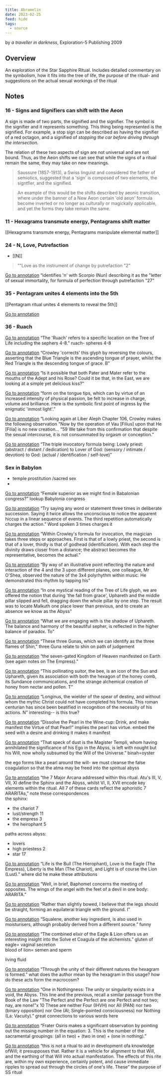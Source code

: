 ```yaml
---
title: Abramelin
date: 2023-02-25
feed: hide
tags:
  - source
---
```


by _a traveller in darkness_, Exploration-5 Publishing 2009

## Overview
An exploration of the Star Sapphire Ritual. Includes detailed commentary on the symbolism, how it fits into the tree of life, the purpose of the ritual- and suggestions on the actual sexual workings of the ritual
## Notes
### 16 - Signs and Signifiers can shift with the Aeon 
A sign is made of two parts, the signified and the signifier. The symbol is the signifier and it represents something. This thing being represented is the signified. For example, a stop sign can be described as having the signifier of a red octagon, and a signified of _stopping the car before driving through the intersection_.

The relation of these two aspects of sign are not universal and are not bound. Thus, as the Aeon shifts we can see that while the signs of a ritual remain the same, they may take on new meanings.

>Saussure (1857-1913), a Swiss linguist and considered the father of semiotics, suggested that a 'sign' is composed of two elements, the signtfier, and the signified.

>An example of this would be the shifts described by aeonic transition, where under the banner of a New Aeon certain 'old aeon' formula become inverted or no longer as culturally or magickally applicable, and yet the forms they take remain the same.


### 11 - Hexagrams transmute energy, Pentagrams shift matter
[[Hexagrams transmute energy, Pentagrams manipulate elemental matter]] 

### 24 - N, Love, Putrefaction
- [[N]]
> “"Love as the instrument of change by putrefaction "2”

[Go to annotation](zotero://open-pdf/library/items/3XXKCEXH?page=25&annotation=C8C5GRA6) “identifies 'n' with Scorpio (Nun) describing it as the "letter of sexual immortality, for formula of perfection through putrefaction "27”

### 35 - Pentagram unites 4 elements into the 5th

[[Pentagram ritual unites 4 elements to reveal the 5th]]
  
[Go to annotation](zotero://open-pdf/library/items/3XXKCEXH?page=36&annotation=QP97ZESX)

### 36 - Ruach

[Go to annotation](zotero://open-pdf/library/items/3XXKCEXH?page=37&annotation=T3M4SNG9) “The 'Ruach' refers to a specific location on the Tree of Life including the sephers 4-8.” ruach- spheres 4-8


[Go to annotation](zotero://open-pdf/library/items/3XXKCEXH?page=37&annotation=HWBRMX7I) “Crowley 'corrects' this glyph by reversing the colours, asserting that the Blue Triangle is the ascending tongue of prayer, whilst the Red Triangle is the descending tongue of grace. B”

[Go to annotation](zotero://open-pdf/library/items/3XXKCEXH?page=39&annotation=376DK5MV) “Is it possible that both Pater and Mater refer to the mouths of the Adept and his Rose? Could it be that, in the East, we are looking at a simple yet delicious kiss?”

[Go to annotation](zotero://open-pdf/library/items/3XXKCEXH?page=42&annotation=DLMWT8T9) “form on the tongue tips, which can by virtue of an increased intensity of physical passion, be felt to increase in charge, volume and brilliance. Here is the symbolic first point of ingress by the enigmatic 'inmost light'.”

[Go to annotation](zotero://open-pdf/library/items/3XXKCEXH?page=47&annotation=BG8WFKTX) “Looking again at Liber Aleph Chapter 106, Crowley makes the following observation "Now by the operation of Vau [Filius] upon that He [Filia] is no new creation... "59 We take from this confirmation that despite the sexual intercourse, it is not consummated by orgasm or conception.”

[Go to annotation](zotero://open-pdf/library/items/3XXKCEXH?page=49&annotation=NMUKP8HY) “The triple invocatory formula being: Lowly priest: (abstract / distant / dedication) to Lover of God: (sensory / intimate / devotion) to God: (actual / identification / self-love)”

### Sex in Babylon
- temple prostitution /sacred sex
- 
[Go to annotation](zotero://open-pdf/library/items/3XXKCEXH?page=64&annotation=T6QQPI5I) “Female superior as we might find in Babalonian congress?” lookup Babylonia congress

[Go to annotation](zotero://open-pdf/library/items/3XXKCEXH?page=66&annotation=4I3TGR2B) “Try saying any word or statement three times in deliberate succession. Saying it twice allows the unconscious to notice the apparent hiccup in a linear sequence of events. The third repetition automatically charges the action.” Word spoken 3 times charges it

[Go to annotation](zotero://open-pdf/library/items/3XXKCEXH?page=66&annotation=NWPZZQ99) “Within Crowley's formula for invocation, the magician takes three steps or approaches. First is that of a lowly priest, the second is that of a lover, thirdly is that of godhead (identification). With each step the divinity draws closer from a distance; the abstract becomes the representative, becomes the actual.”

[Go to annotation](zotero://open-pdf/library/items/3XXKCEXH?page=67&annotation=7HXRNH37) “By way of an illustrative point reflecting the nature and interaction of the 4 and the 3 upon different planes, one colleague, Mr O'Shea, observed the nature of the 3x4 polyrhythm within music. He demonstrated this rhythm by tapping his”

[Go to annotation](zotero://open-pdf/library/items/3XXKCEXH?page=71&annotation=2LKDEMNK) “In one mystical reading of the Tree of Life glyph, we are offered the notion that during 'the fall from grace', Uphareth and the middle pillar slipped and fell, dragging down the whole pillar by one step. The result was to locate Malkuth one place lower than previous, and to create an absence we know as the Abyss”

[Go to annotation](zotero://open-pdf/library/items/3XXKCEXH?page=73&annotation=INJI5E83) “What we are engaging with is the shadow of Uphareth. The balance and harmony of the beautiful sepher, is reflected in the higher balance of paradox. To”

[Go to annotation](zotero://open-pdf/library/items/3XXKCEXH?page=75&annotation=AEASNLF5) “These three Gunas, which we can identify as the three flames of Shin,” three Guna relate to shin on path of judgement

[Go to annotation](zotero://open-pdf/library/items/3XXKCEXH?page=76&annotation=V2AL7SVZ) “the seven-gated Kingdom of Heaven manifested on Earth (see again notes on The Empress).”

[Go to annotation](zotero://open-pdf/library/items/3XXKCEXH?page=77&annotation=7PNZI7XC) “This pollinating suitor, the bee, is an icon of the Sun and Uphareth, given its association with both the hexagon of the honey comb, its Sundance communications, and the strange alchemical creation of honey from nectar and pollen. T”

[Go to annotation](zotero://open-pdf/library/items/3XXKCEXH?page=81&annotation=STMJW8QJ) “Longinus, the wielder of the spear of destiny, and without whom the mythic Christ could not have completed his formula. This roman centurian has since been beatified in recognition of the necessity of his actions. N” interesting-- is this true?

[Go to annotation](zotero://open-pdf/library/items/3XXKCEXH?page=84&annotation=YC869J5E) “Dissolve the Pearl in the Wine-cup: Drink, and make manifest the Virtue of that Pearl!” implies the pearl has virtue. embed the seed with a desire and drinking it makes it manifest

[Go to annotation](zotero://open-pdf/library/items/3XXKCEXH?page=85&annotation=876CJYPJ) “That speck of dust is the Magister Templi, whom having annihilated the significance of his Ego in the Abyss, is left with nought but his Will, now wholly subsumed by the Will of the Universe.” binah=oyster  
  
the ego forms like a pearl around the will- we must cleanse the false coagulation so that the atma may be freed into the spiritual abyss

[Go to annotation](zotero://open-pdf/library/items/3XXKCEXH?page=85&annotation=JWVAR7PP) “the 7 Major Arcana addressed within this ritual. Atu's III, V, VII, XI define the Sphinx and the Abyss, whilst VI, II, XVII encode key elements within the ritual. All 7 of these cards reflect the aphoristic 7 ARARITAs,” note these correspondences  
the sphinx:  
- the chariot 7  
- lust/strength 11  
- the empress 3  
- the heirophant 5  
  
paths across abyss:  
- lovers  
- high priestess 2  
- star 17

[Go to annotation](zotero://open-pdf/library/items/3XXKCEXH?page=85&annotation=5XC8Z2T8) “Life is the Bull (The Hierophant), Love is the Eagle (The Empress), Liberty is the Man (The Chariot), and Light is of course the Lion (Lust).” where did he make these attributions

[Go to annotation](zotero://open-pdf/library/items/3XXKCEXH?page=88&annotation=QW8WX6DS) “Well, in brief, Baphomet concerns the meeting of opposites. The wings of the angel with the feet of a devil in one body: ARARITA.”

[Go to annotation](zotero://open-pdf/library/items/3XXKCEXH?page=89&annotation=32AWAGGX) “Rather than slightly bowed, I believe that the legs should be straight, forming an equilateral triangle with the ground. I”

[Go to annotation](zotero://open-pdf/library/items/3XXKCEXH?page=92&annotation=FVBZ8IVQ) “Squalene, another key ingredient, is also used in moisturisers, although probably derived from a different source.” funny

[Go to annotation](zotero://open-pdf/library/items/3XXKCEXH?page=93&annotation=RG7KEDES) “The combined elixir of the Eagle & Lion offers us an interesting insight into the Solve et Coagula of the alchemists.” gluten of eagle= vaginal secretion  
blood of lion= semen and sperm  
  
living fluid

[Go to annotation](zotero://open-pdf/library/items/3XXKCEXH?page=93&annotation=N3TXCUMX) “Through the unity of their different natures the hexagram is formed.” what does the author mean by the hexagram in this usage? how do these acts form the macrocosm?

[Go to annotation](zotero://open-pdf/library/items/3XXKCEXH?page=96&annotation=4GG8YXX6) “One in Nothingness: The unity or singularity exists in a void, the Abyss. This line and the previous, recall a similar passage from the Book of the Law "The Perfect and the Perfect are one Perfect and not two; nay, are none!"x 10 These are neither Four (IHVH) nor All (PAN) nor two (binary opposition) nor One (Al; Single-pointed consciousness) nor Nothing (La: Vacuity).” great connections to various words here

[Go to annotation](zotero://open-pdf/library/items/3XXKCEXH?page=96&annotation=LDNDT6UK) “Frater Osiris makes a significant observation by pointing out the missing number in the equation: 3. This is the number of the sacramental groupings: (all in two) + (two in one) + (one in nothing).”

[Go to annotation](zotero://open-pdf/library/items/3XXKCEXH?page=102&annotation=ZSTGEW7Y) “this is not a ritual to aid in development ofa knowledge ofWill; it presupposes that. Rather it is a vehicle for alignment to that Will, and the earthing of that Will into actual manifestation. The effects of this rite are, within my own experience, certainly potent, and cause immediate ripples to spread out through the circles of one's life. These” the purpose of SS ritual
